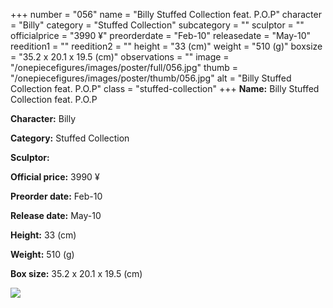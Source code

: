 +++
number = "056"
name = "Billy Stuffed Collection feat. P.O.P"
character = "Billy"
category = "Stuffed Collection"
subcategory = ""
sculptor = ""
officialprice = "3990 ¥"
preorderdate = "Feb-10"
releasedate = "May-10"
reedition1 = ""
reedition2 = ""
height = "33 (cm)"
weight = "510 (g)"
boxsize = "35.2 x 20.1 x 19.5 (cm)"
observations = ""
image = "/onepiecefigures/images/poster/full/056.jpg"
thumb = "/onepiecefigures/images/poster/thumb/056.jpg"
alt = "Billy Stuffed Collection feat. P.O.P"
class = "stuffed-collection"
+++
**Name:** Billy Stuffed Collection feat. P.O.P

**Character:** Billy

**Category:** Stuffed Collection 

**Sculptor:** 

**Official price:** 3990 ¥

**Preorder date:** Feb-10

**Release date:** May-10

**Height:** 33 (cm)

**Weight:** 510 (g)

**Box size:** 35.2 x 20.1 x 19.5 (cm)

<img src="/onepiecefigures/images/poster/thumb/056.jpg">